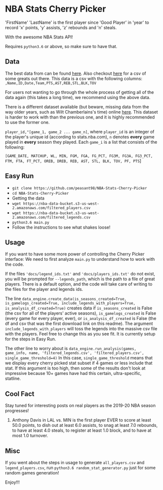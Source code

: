 # NBA Stats Cherry Picker

'FirstName' 'LastName' is the first player since 'Good Player'  in 'year' to record 'x' points, 'y' assists, 'z' rebounds and 'n' steals.

With the awesome NBA Stats API!

Requires `python3.6` or above, so make sure to have that.

## Data

The best data from can be found [here](https://nba-data-bucket.s3-us-west-2.amazonaws.com/filtered_players.csv). Also checkout [here](https://nba-data-bucket.s3-us-west-2.amazonaws.com/filtered_legends.csv) for a csv of some greats out there. This data is a csv with the following columns: `,Name,ID,Date,Team,PTS,AST,REB,STL,BLK,TOV`

For users not wanting to go through the whole process of getting all of the data again (this takes a long time), we recommend using the above data.

There is a different dataset available (but beware, missing data from the way older years, such as Wilt Chamberlains's time) online [here](https://nba-data-bucket.s3-us-west-2.amazonaws.com/all_players.csv). This dataset is harder to work with than the previous one, and it is highly recommended to use the former one.

`player_id,"[game_1, game_2 ... game_n]`, where `player_id` is an integer of the player's unique id (according to stats.nba.com), `n` denotes **every** game played in **every** season they played. Each `game_i` is a list that consists of the following:

`[GAME_DATE, MATCHUP, WL, MIN, FGM, FGA, FG_PCT, FG3M, FG3A, FG3_PCT,
        FTM, FTA, FT_PCT, OREB, DREB, REB, AST, STL, BLK, TOV,
        PF, PTS`]

## Easy Run

- `git clone https://github.com/peasant98/NBA-Stats-Cherry-Picker`
- `cd NBA-Stats-Cherry-Picker`
- Getting the data
- `wget https://nba-data-bucket.s3-us-west-2.amazonaws.com/filtered_players.csv`
- `wget https://nba-data-bucket.s3-us-west-2.amazonaws.com/filtered_legends.csv`
- `python3.6 main.py`
- Follow the instructions to see what shakes loose!

## Usage

If you want to have some more power of controlling the Cherry Picker interface:
We need to first analyze `main.py` to understand how to work with the code.

If the files `'docs/legend_ids.txt'` and `'docs/players_ids.txt'` do not exist, you will
be prompted for `--legends_path`, which is the path to a file of great players. There is a default option, and the code will take care of writing to the files for the player and legends ids.

The line `data_engine.create_data(is_seasons_created=True, is_gamelogs_created=True,
                            include_legends_with_players=True, is_analysis_df_created=True)`
creates data if `is_seasons_created` is False (the csv for all of the players' active seasons), `is_gamelogs_created` is False (every game for every player, ever), or `is_analysis_df_created` is False (the df and csv that was the first download link on this readme). The argument `include_legends_with_players` will toss the legends into the massive csv file with the players. Feel free to change this as you see fit. It is currently setup for the steps in Easy Run.

The other line to worry about is `data_engine.run_analysis(games, game_info, name,
                                'filtered_legends.csv', 'filtered_players.csv', single_game_threshold=4)`
In this case, `single_game_threshold` means that we display every cherry picked stat subset if 4 games or less include that stat. If this argument is too high, then some of the results don't look at impressive because 10+ games have had this certain, ultra-specific, statline.

## Cool Fact
Stay tuned for interesting posts on real players as the 2019-20 NBA season progresses!

1. Anthony Davis in LAL vs. MIN is the first player EVER to score at least 50.0 points, to dish out at least 6.0 assists, to snag at least 7.0 rebounds, to have at least 4.0 steals, to register at least 1.0 block, and to have at most 1.0 turnover.


## Misc

If you went about the steps in usage to generate `all_players.csv` and `legend_players.csv`, run `python3.6 random_stat_generator.py` just for some random games generation!

Enjoy!!!
